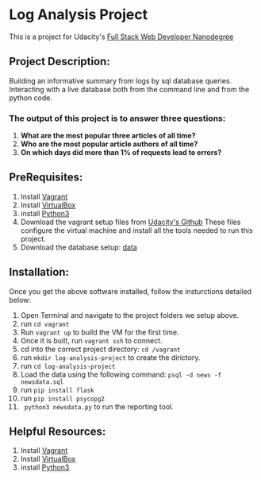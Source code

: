 # Log Analysis Project
This is a project for Udacity's [Full Stack Web Developer Nanodegree](https://www.udacity.com/course/full-stack-web-developer-nanodegree--nd004)
## Project Description:
Building an informative summary from logs by sql database queries. Interacting with a live database both from the command line and from the python code.

### The output of this project is to answer three questions:

1. **What are the most popular three articles of all time?** 
2. **Who are the most popular article authors of all time?** 
3. **On which days did more than 1% of requests lead to errors?**

## PreRequisites:
1. Install [Vagrant](https://www.vagrantup.com/)
1. Install [VirtualBox](https://www.virtualbox.org/)
1. install [Python3](https://www.python.org)
1. Download the vagrant setup files from [Udacity's Github](https://github.com/udacity/fullstack-nanodegree-vm)
These files configure the virtual machine and install all the tools needed to run this project.
1. Download the database setup: [data](https://d17h27t6h515a5.cloudfront.net/topher/2016/August/57b5f748_newsdata/newsdata.zip)

## Installation:
Once you get the above software installed, follow the insturctions detailed below:
1. Open Terminal and navigate to the project folders we setup above.
1. run  ``` cd vagrant ```  
1. Run ``` vagrant up ``` to build the VM for the first time.
1. Once it is built, run ``` vagrant ssh ``` to connect.
1. cd into the correct project directory: ``` cd /vagrant ```
1. run  ``` mkdir log-analysis-project ```  to create the dirictory.
1. run  ``` cd log-analysis-project ```
1. Load the data using the following command: ``` psql -d news -f newsdata.sql ```
1. run ```pip install flask ```
1. run ``` pip install psycopg2 ```
1. ``` python3 newsdata.py```  to run the reporting tool.


## Helpful Resources:
1. Install [Vagrant](https://www.vagrantup.com/)
1. Install [VirtualBox](https://www.virtualbox.org/)
1. install [Python3](https://www.python.org)
